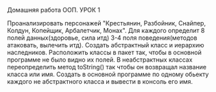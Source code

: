 Домашняя работа ООП. УРОК 1

Проанализировать персонажей "Крестьянин, Разбойник, Снайпер, Колдун, Копейщик, Арбалетчик, Монах". 
Для каждого определит 8 полей данных(здоровье, сила итд) 3-4 поля поведения(методов атаковать, вылечить итд). 
Создать абстрактный класс и иерархию наследников. Расположить классы в пакет так, чтобы в основной программе не было видно их полей. 
В неабстрактных классах переопределить метод toString() так чтобы он возвращал название класса или имя. 
Создать в основной программе по одному обьекту каждого не абстрактного класса и вывести в консоль его имя.
